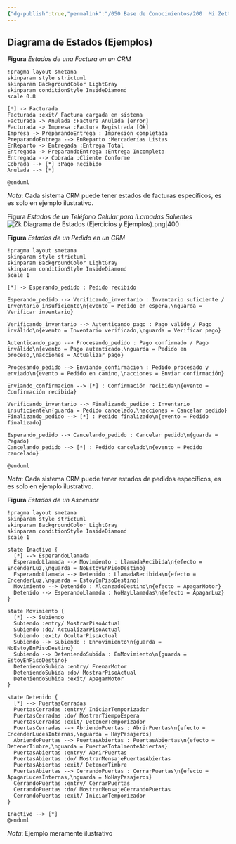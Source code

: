 ```yaml
---
{"dg-publish":true,"permalink":"/050 Base de Conocimientos/200  Mi Zettelkasten/100 Docencia/IS1/2025/Clase 16 Diagrama de Estados/Zk Diagrama de Estados (Ejercicios y Ejemplos)/","tags":["digitalGarden"]}
---
```


## Diagrama de Estados (Ejemplos)

**Figura**
_Estados de una Factura en un CRM_
```plantuml
!pragma layout smetana
skinparam style strictuml
skinparam BackgroundColor LightGray
skinparam conditionStyle InsideDiamond
scale 0.8

[*] -> Facturada
Facturada :exit/ Factura cargada en sistema
Facturada -> Anulada :Factura Anulada [error]
Facturada -> Impresa :Factura Registrada [Ok]
Impresa -> PreparandoEntrega : Impresión completada
PreparandoEntrega --> EnReparto :Mercaderías Listas
EnReparto -> Entregada :Entrega Total
Entregada -> PreparandoEntrega :Entrega Incompleta
Entregada --> Cobrada :Cliente Conforme
Cobrada --> [*] :Pago Recibido
Anulada --> [*]

@enduml
```
_Nota_: Cada sistema CRM puede tener estados de facturas específicos, es es solo en ejemplo ilustrativo.

Figura
_Estados de un Teléfono Celular para lLamadas Salientes_
![Zk Diagrama de Estados (Ejercicios y Ejemplos).png|400](/img/user/050%20Base%20de%20Conocimientos/200%20%20Mi%20Zettelkasten/100%20Docencia/IS1/2025/Clase%2016%20Diagrama%20de%20Estados/000%20Adjuntos/Zk%20Diagrama%20de%20Estados%20(Ejercicios%20y%20Ejemplos).png)

**Figura**
_Estados de un Pedido en un CRM_
```plantuml
!pragma layout smetana
skinparam style strictuml
skinparam BackgroundColor LightGray
skinparam conditionStyle InsideDiamond
scale 1

[*] -> Esperando_pedido : Pedido recibido

Esperando_pedido --> Verificando_inventario : Inventario suficiente / Inventario insuficiente\n{evento = Pedido en espera,\nguarda = Verificar inventario}

Verificando_inventario --> Autenticando_pago : Pago válido / Pago inválido\n{evento = Inventario verificado,\nguarda = Verificar pago}

Autenticando_pago --> Procesando_pedido : Pago confirmado / Pago inválido\n{evento = Pago autenticado,\nguarda = Pedido en proceso,\nacciones = Actualizar pago}

Procesando_pedido --> Enviando_confirmacion : Pedido procesado y enviado\n{evento = Pedido en camino,\nacciones = Enviar confirmación}

Enviando_confirmacion --> [*] : Confirmación recibida\n{evento = Confirmación recibida}

Verificando_inventario --> Finalizando_pedido : Inventario insuficiente\n{guarda = Pedido cancelado,\nacciones = Cancelar pedido}
Finalizando_pedido --> [*] : Pedido finalizado\n{evento = Pedido finalizado}

Esperando_pedido --> Cancelando_pedido : Cancelar pedido\n{guarda = Pagado}
Cancelando_pedido --> [*] : Pedido cancelado\n{evento = Pedido cancelado}

@enduml
```
_Nota_: Cada sistema CRM puede tener estados de pedidos específicos, es es solo en ejemplo ilustrativo.

**Figura**
_Estados de un Ascensor_
```plantuml
!pragma layout smetana
skinparam style strictuml
skinparam BackgroundColor LightGray
skinparam conditionStyle InsideDiamond
scale 1

state Inactivo {
  [*] --> EsperandoLlamada
  EsperandoLlamada --> Movimiento : LlamadaRecibida\n{efecto = EncenderLuz,\nguarda = NoEstoyEnPisoDestino}
  EsperandoLlamada --> Detenido : LlamadaRecibida\n{efecto = EncenderLuz,\nguarda = EstoyEnPisoDestino}
  Movimiento --> Detenido : AlcanzadoDestino\n{efecto = ApagarMotor}
  Detenido --> EsperandoLlamada : NoHayLlamadas\n{efecto = ApagarLuz}
}

state Movimiento {
  [*] --> Subiendo
  Subiendo :entry/ MostrarPisoActual
  Subiendo :do/ ActualizarPisoActual
  Subiendo :exit/ OcultarPisoActual
  Subiendo --> Subiendo : EnMovimiento\n{guarda = NoEstoyEnPisoDestino}
  Subiendo --> DeteniendoSubida : EnMovimiento\n{guarda = EstoyEnPisoDestino}
  DeteniendoSubida :entry/ FrenarMotor
  DeteniendoSubida :do/ MostrarPisoActual
  DeteniendoSubida :exit/ ApagarMotor
}

state Detenido {
  [*] --> PuertasCerradas
  PuertasCerradas :entry/ IniciarTemporizador
  PuertasCerradas :do/ MostrarTiempoEspera
  PuertasCerradas :exit/ DetenerTemporizador
  PuertasCerradas --> AbriendoPuertas : AbrirPuertas\n{efecto = EncenderLucesInternas,\nguarda = HayPasajeros}
  AbriendoPuertas --> PuertasAbiertas : PuertasAbiertas\n{efecto = DetenerTimbre,\nguarda = PuertasTotalmenteAbiertas}
  PuertasAbiertas :entry/ AbrirPuertas
  PuertasAbiertas :do/ MostrarMensajePuertasAbiertas
  PuertasAbiertas :exit/ DetenerTimbre
  PuertasAbiertas --> CerrandoPuertas : CerrarPuertas\n{efecto = ApagarLucesInternas,\nguarda = NoHayPasajeros}
  CerrandoPuertas :entry/ CerrarPuertas
  CerrandoPuertas :do/ MostrarMensajeCerrandoPuertas
  CerrandoPuertas :exit/ IniciarTemporizador
}

Inactivo --> [*]
@enduml
```
_Nota_: Ejemplo meramente ilustrativo

